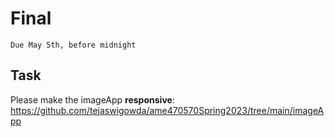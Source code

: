 # Final
`Due May 5th, before midnight`

## Task
Please make the imageApp <b>responsive</b>: https://github.com/tejaswigowda/ame470570Spring2023/tree/main/imageApp

